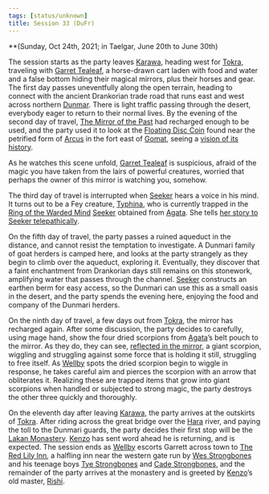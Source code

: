 ```yaml
---
tags: [status/unknown]
title: Session 33 (DuFr)
---
```


**(Sunday, Oct 24th, 2021; in Taelgar, June 20th to June 30th)

The session starts as the party leaves [Karawa](<../../../gazetteer/greater-dunmar/realms/dunmar/eastern-dunmar/karawa.md>), heading west for [Tokra](<../../../gazetteer/greater-dunmar/realms/dunmar/central-dunmar/tokra/tokra.md>), traveling with [Garret Tealeaf](<../../../people/halflings/garret-tealeaf.md>), a horse-drawn cart laden with food and water and a false bottom hiding their magical mirrors, plus their horses and gear. The first day passes uneventfully along the open terrain, heading to connect with the ancient Drankorian trade road that runs east and west across northern [Dunmar](<../../../gazetteer/greater-dunmar/realms/dunmar/dunmar.md>). There is light traffic passing through the desert, everybody eager to return to their normal lives. By the evening of the second day of travel, [The Mirror of the Past](<../treasure/treasure-from-stormcaller-tower/the-mirror-of-the-past.md>) had recharged enough to be used, and the party used it to look at the [Floating Disc Coin](<../treasure/treasure-from-dunmari-ruins/floating-disc-coin.md>) found near the petrified form of [Arcus](<../../../people/chardonians/arcus.md>) in the fort east of [Gomat](<../../../gazetteer/greater-dunmar/dunmari-basin/gomat.md>), seeing a [vision of its history](<../mirror-visions/floating-disc-coin-vision.md>).

As he watches this scene unfold, [Garret Tealeaf](<../../../people/halflings/garret-tealeaf.md>) is suspicious, afraid of the magic you have taken from the lairs of powerful creatures, worried that perhaps the owner of this mirror is watching you, somehow. 

The third day of travel is interrupted when [Seeker](<../../../people/pcs/dunmar-fellowship/seeker.md>) hears a voice in his mind. It turns out to be a Fey creature, [Typhina](<../../../people/fey/typhina.md>), who is currently trapped in the [Ring of the Warded Mind](<../treasure/treasure-from-agata/ring-of-the-warded-mind.md>) [Seeker](<../../../people/pcs/dunmar-fellowship/seeker.md>) obtained from [Agata](<../../../people/fey/agata.md>). She tells [her story to Seeker telepathically](<../treasure/treasure-from-agata/ring-of-the-warded-mind.md#typhinas-story>).

On the fifth day of travel, the party passes a ruined aqueduct in the distance, and cannot resist the temptation to investigate. A Dunmari family of goat herders is camped here, and looks at the party strangely as they begin to climb over the aqueduct, exploring it. Eventually, they discover that a faint enchantment from Drankorian days still remains on this stonework, amplifying water that passes through the channel. [Seeker](<../../../people/pcs/dunmar-fellowship/seeker.md>) constructs an earthen berm for easy access, so the Dunmari can use this as a small oasis in the desert, and the party spends the evening here, enjoying the food and company of the Dunmari herders. 

On the ninth day of travel, a few days out from [Tokra](<../../../gazetteer/greater-dunmar/realms/dunmar/central-dunmar/tokra/tokra.md>), the mirror has recharged again. After some discussion, the party decides to carefully, using mage hand, show the four dried scorpions from [Agata](<../../../people/fey/agata.md>)’s belt pouch to the mirror. As they do, they can see, [reflected in the mirror](<../mirror-visions/dried-scorpion-vision.md>), a giant scorpion, wiggling and struggling against some force that is holding it still, struggling to free itself. As [Wellby](<../../../people/pcs/dunmar-fellowship/wellby.md>) spots the dried scorpion begin to wiggle in response, he takes careful aim and pierces the scorpion with an arrow that obliterates it. Realizing these are trapped items that grow into giant scorpions when handled or subjected to strong magic, the party destroys the other three quickly and thoroughly. 

On the eleventh day after leaving [Karawa](<../../../gazetteer/greater-dunmar/realms/dunmar/eastern-dunmar/karawa.md>), the party arrives at the outskirts of [Tokra](<../../../gazetteer/greater-dunmar/realms/dunmar/central-dunmar/tokra/tokra.md>). After riding across the great bridge over the [Hara](<../../../gazetteer/greater-dunmar/rivers/hara-watershed/hara.md>) river, and paying the toll to the Dunmari guards, the party decides their first stop will be the [Lakan Monastery](<../../../gazetteer/greater-dunmar/realms/dunmar/central-dunmar/tokra/lakan-monastery.md>). [Kenzo](<../../../people/pcs/dunmar-fellowship/kenzo.md>) has sent word ahead he is returning, and is expected. The session ends as [Wellby](<../../../people/pcs/dunmar-fellowship/wellby.md>) escorts Garrett across town to [The Red Lily Inn](<../../../gazetteer/greater-dunmar/realms/dunmar/central-dunmar/tokra/the-red-lily-inn.md>), a halfling inn near the western gate run by [Wes Strongbones](<../../../people/halflings/wes-strongbones.md>) and his teenage boys [Tye Strongbones](<../../../people/halflings/tye-strongbones.md>) and [Cade Strongbones](<../../../people/halflings/cade-strongbones.md>), and the remainder of the party arrives at the monastery and is greeted by [Kenzo](<../../../people/pcs/dunmar-fellowship/kenzo.md>)’s old master, [Rishi](<../../../people/dunmari/rishi.md>).